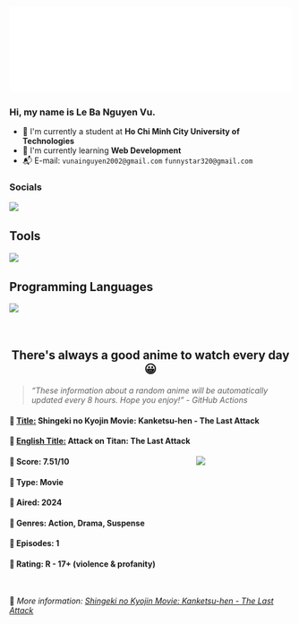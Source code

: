 
<img src="svg/nai.svg" />

<br />

<h3>Hi, my name is <strong>Le Ba Nguyen Vu</strong>.</h3>

- 🏫 I'm currently a student at **Ho Chi Minh City University of Technologies**
- 👀 I'm currently learning **Web Development**
- 📬 E-mail: `vunainguyen2002@gmail.com` `funnystar320@gmail.com`


<h3>Socials</h3>
<a target="_blank" href="https://instagram.com/vu.le1352"><img src="https://img.shields.io/badge/Instagram-%23E4405F.svg?style=for-the-badge&logo=Instagram&logoColor=white" /></a>

<p>
  <h2>Tools</h2>
  <a href="https://skillicons.dev">
    <img src="https://skillicons.dev/icons?i=git,dotnet,mongodb,express,react,nodejs,bootstrap,tailwind,laravel,docker&theme=dark" />
  </a>

  <br />

  <h2>Programming Languages</h2>

  <a href="https://skillicons.dev">
    <img src="https://skillicons.dev/icons?i=javascript,typescript,html,css,cs,php&theme=dark" />
  </a>
</p>

<br />

<h2 align="center">There's always a good anime to watch every day 😀</h2>

<blockquote>
<i>
<q>These information about a random anime will be automatically updated every 8 hours. Hope you enjoy!</q> - GitHub Actions
</i>
</blockquote>

<h4>
  <strong>🥭 <u>Title:</u></strong> Shingeki no Kyojin Movie: Kanketsu-hen - The Last Attack
</h4>

<h4>🌿 <u>English Title:</u> Attack on Titan: The Last Attack</h4>

<img align="right" width="170" src=https://cdn.myanimelist.net/images/anime/1379/145452.jpg />

<h4>🌱 Score: 7.51/10</h4>

<h4>🌲 Type: Movie</h4>

<h4>🌴 Aired: 2024</h4>

<h4>🌵 Genres: Action, Drama, Suspense</h4>

<h4>🥑 Episodes: 1</h4>

<h4>🍏 Rating: R - 17+ (violence & profanity)</h4>

<br />

🍂 *More information: [Shingeki no Kyojin Movie: Kanketsu-hen - The Last Attack](https://myanimelist.net/anime/59571/Shingeki_no_Kyojin_Movie__Kanketsu-hen_-_The_Last_Attack)*
    